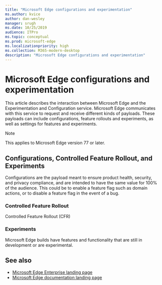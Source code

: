 ```yaml
---
title: "Microsoft Edge configurations and experimentation"
ms.author: kvice
author: dan-wesley
manager: srugh
ms.date: 10/25/2019
audience: ITPro
ms.topic: conceptual
ms.prod: microsoft-edge
ms.localizationpriority: high
ms.collection: M365-modern-desktop
description: "Microsoft Edge configurations and experimentation"
---
```


# Microsoft Edge configurations and experimentation

This article describes the interaction between Microsoft Edge and the Experimentation and Configuration service. Microsoft Edge communicates with this service to request and receive different kinds of payloads. These payloads can include configurations, feature rollouts and experiments, as well as settings for features and experiments.

> [!NOTE]
> This applies to Microsoft Edge version 77 or later.

## Configurations, Controlled Feature Rollout, and Experiments

Configurations are the payload meant to ensure product health, security, and privacy compliance, and are intended to have the same value for 100% of the audience. This could be to enable a feature flag such as domain actions, or to disable a feature flag in the event of a bug.

### Controlled Feature Rollout

Controlled Feature Rollout (CFR)

### Experiments

Microsoft Edge builds have features and functionality that are still in development or are experimental. 



## See also

- [Microsoft Edge Enterprise landing page](https://www.microsoftedgeinsider.com/enterprise)
- [Microsoft Edge documentation landing page](https://docs.microsoft.com/DeployEdge/)


